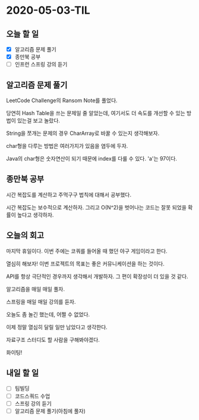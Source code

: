 # 2020-05-03-TIL

## 오늘 할 일

- [x] 알고리즘 문제 풀기
- [x] 종만북 공부
- [ ] 인프런 스프링 강의 듣기

## 알고리즘 문제 풀기

LeetCode Challenge의 Ransom Note를 풀었다.

당연히 Hash Table을 쓰는 문제일 줄 알았는데, 여기서도 더 속도를 개선할 수 있는 방법이 있는걸 보고 놀랐다.

String을 쪼개는 문제의 경우 CharArray로 바꿀 수 있는지 생각해보자.

char형을 다루는 방법은 여러가지가 있음을 염두에 두자.

Java의 char형은 숫자연산이 되기 때문에 index를 다룰 수 있다. 'a'는 97이다.

## 종만북 공부

시간 복잡도를 계산하고 주먹구구 법칙에 대해서 공부했다.

시간 복잡도는 보수적으로 계산하자. 그리고 O(N^2)을 벗어나는 코드는 잘못 되었을 확률이 높다고 생각하자.

## 오늘의 회고

마지막 휴일이다. 이번 주에는 코쿼를 들어올 때 했던 야구 게임이라고 한다.

열심히 해보자! 이번 프로젝트의 목표는 좋은 커뮤니케이션을 하는 것이다.

API를 항상 극단적인 경우까지 생각해서 개발하자. 그 편이 확장성이 더 있을 것 같다.

알고리즘을 매일 매일 풀자.

스프링을 매일 매일 강의를 듣자.

오늘도 좀 놀긴 했는데, 어쩔 수 없었다.

이제 정말 열심히 달릴 일만 남았다고 생각한다.

자료구조 스터디도 할 사람을 구해봐야겠다.

화이팅!

## 내일 할 일

- [ ] 팀빌딩
- [ ] 코드스쿼드 수업
- [ ] 스프링 강의 듣기
- [ ] 알고리즘 문제 풀기(아침에 풀자)